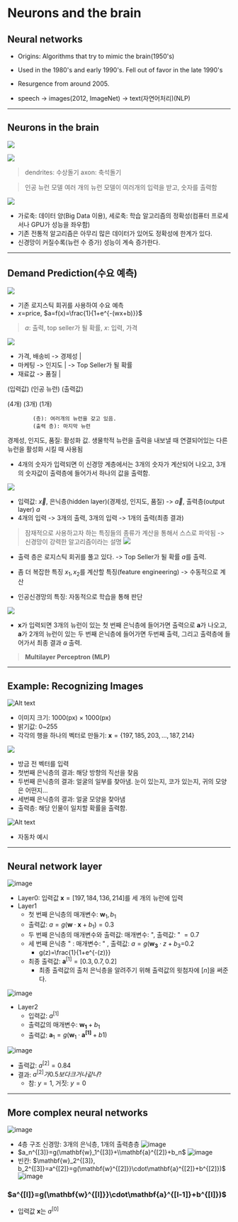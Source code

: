 # Neurons and the brain

## Neural networks
* Origins: Algorithms that try to mimic the brain(1950's)

* Used in the 1980's and early 1990's. Fell out of favor in the late 1990's

* Resurgence from around 2005.

* speech -> images(2012, ImageNet) -> text(자연어처리)(NLP)

---

## Neurons in the brain
![](image1.png)

![](image2.png)

> dendrites: 수상돌기
> axon: 축석돌기

> 인공 뉴런 모델
> 여러 개의 뉴런 모델이 여러개의 입력을 받고, 숫자를 출력함

![](image3.png)
* 가로축: 데이터 양(Big Data 이용), 세로축: 학습 알고리즘의 정확성(컴퓨터 프로세서나 GPU가 성능을 좌우함)
* 기존 전통적 알고리즘은 아무리 많은 데이터가 있어도 정확성에 한계가 있다.
* 신경망이 커질수록(뉴런 수 증가) 성능이 계속 증가한다.

---

## Demand Prediction(수요 예측)
![](image.png)
* 기존 로지스틱 회귀를 사용하여 수요 예측
* $x=$price, $a=f(x)=\frac{1}{1+e^{-(wx+b)}}$

> $a$: 출력, top seller가 될 확률, $x$: 입력, 가격

![](image-1.png)
* 가격, 배송비 -> 경제성 |
* 마케팅 -> 인지도       | -> Top Seller가 될 확률
* 재료값 -> 품질         |

 (입력값)  (인공 뉴런)        (출력값)

 (4개)      (3개)             (1개)
  
            (층): 여러개의 뉴런을 갖고 있음.
            (출력 층): 마지막 뉴런
경제성, 인지도, 품질: 활성화 값. 생물학적 뉴런을 출력을 내보낼 때 연결되어있는 다른 뉴런을 활성화 시킬 때 사용됨
* 4개의 숫자가 입력되면 이 신경망 계층에서는 3개의 숫자가 계산되어 나오고, 3개의 숫자값이 출력층에 들어가서 하나의 값을 출력함.

![](image-2.png)

* 입력값: $\overrightarrow{x}$, 은닉층(hidden layer)(경제성, 인지도, 품질) -> $\overrightarrow{a}$, 출력층(output layer) $a$
* 4개의 입력 -> 3개의 출력, 3개의 입력 -> 1개의 출력(최종 결과)
> 잠재적으로 사용하고자 하는 특징들의 종류가 계산을 통해서 스스로 파악됨 -> 신경망이 강력한 알고리즘이라는 설명
![](image-3.png)

* 출력 층은 로지스틱 회귀를 풀고 있다. -> Top Seller가 될 확률 $a$를 출력.

* 좀 더 복잡한 특징 $x_1, x_2$를 계산할 특징(feature engineering) -> 수동적으로 계산

* 인공신경망의 특징: 자동적으로 학습을 통해 판단

![](image-4.png)
* $\mathbf{x}$가 입력되면 3개의 뉴런이 있는 첫 번째 은닉층에 들어가면 출력으로 $\mathbf{a}$가 나오고, $\mathbf{a}$가 2개의 뉴런이 있는 두 번째 은닉층에 들어가면 두번째 출력, 그리고 출력층에 들어가서 최종 결과 $a$ 출력.
> **Multilayer Perceptron (MLP)** 

---

## Example: Recognizing Images
![Alt text](image-5.png)
* 이미지 크기: 1000(px) $\times$ 1000(px)
* 밝기값: 0~255
* 각각의 행을 하나의 벡터로 만들기: $\mathbf{x}=\{197, 185, 203, ..., 187, 214\}$

![](image-6.png)
* 방금 전 벡터를 입력
* 첫번째 은닉층의 결과: 해당 방향의 직선을 찾음
* 두번째 은닉층의 결과: 얼굴의 일부를 찾아냄. 눈이 있는지, 코가 있는지, 귀의 모양은 어떤지...
* 세번째 은닉층의 결과: 얼굴 모양을 찾아냄
* 출력층: 해당 인물이 일치할 확률을 출력함.
  
![Alt text](image-7.png)
* 자동차 예시

---

## Neural network layer
![image](https://github.com/qlkdkd/MachineLearning/assets/71871927/675e5807-8fb2-41b2-a1d7-62ce0267706d)
* Layer0: 입력값 $\mathbf{x}=[197, 184, 136, 214]$를 세 개의 뉴런에 입력
* Layer1
   * 첫 번째 은닉층의 매개변수: $\mathbf{w}_1, b_1$
   * 출력값: $a=g(\mathbf{w}\cdot\mathbf{x}+b_1)=0.3$
   * 두 번째 은닉층의 매개변수와 출력값: 매개변수: ", 출력값: " $=0.7$
   * 세 번째 은닉층 " : 매개변수: " , 출력값: $a=g(\mathbf{w_3}\cdot z + b_3$=0.2
      * g(z)=\frac{1}{1+e^{-(z)}}
   * 최종 출력값: $\mathbf{a}^{[1]}=[0.3, 0.7, 0.2]$
      * 최종 출력값의 출처 은닉층을 알려주기 위해 출력값의 윗첨자에 $[n]$을 써준다.

![image](https://github.com/qlkdkd/MachineLearning/assets/71871927/cd8f4b41-93a6-4d92-b522-a7b455dc598f)
* Layer2
   * 입력값: $a^{[1]}$
   * 출력값의 매개변수: $\mathbf{w_1}+b_1$
   * 출력값: $\mathbf{a}_1=g(\mathbf{w}_1\cdot \mathbf{a^{[1]}}+b1)$

![image](https://github.com/qlkdkd/MachineLearning/assets/71871927/79ffc678-353f-4691-9245-d8fa6435334b)
* 출력값: $a^{[2]}=0.84$
* 결과: $a^{[2]}가 0.5보다 크거나 같나?$
   * 참: $y=1$, 거짓: $y=0$

---

## More complex neural networks

![image](https://github.com/qlkdkd/MachineLearning/assets/71871927/c0845268-4c8c-480b-951b-cb439266f6a5)
* 4층 구조 신경망: 3개의 은닉층, 1개의 출력층층
![image](https://github.com/qlkdkd/MachineLearning/assets/71871927/290c513e-3257-4cc9-8642-7da8abdfba76)
* $a_n^{[3]}=g(\mathbf{w}_1^{[3]}+\\mathbf{a}^{[2]}+b_n$
![image](https://github.com/qlkdkd/MachineLearning/assets/71871927/670ccd50-d15b-4fbc-9cff-6d3c623a2246)
* 빈칸: $\mathbf{w}_2^{[3]}, b_2^{[3]}=a^{[2]}=g(\mathbf{w}^{[2]}}\cdot\mathbf{a}^{[2]}+b^{[2]})$
![image](https://github.com/qlkdkd/MachineLearning/assets/71871927/3c09e955-4162-489c-a3e5-baf2d3fdbfc5)
### $a^{[l]}=g(\mathbf{w}^{[l]}}\cdot\mathbf{a}^{[l-1]}+b^{[l]})$
* 입력값 $\mathbf{x}$는 $a^{[0]}$ 
